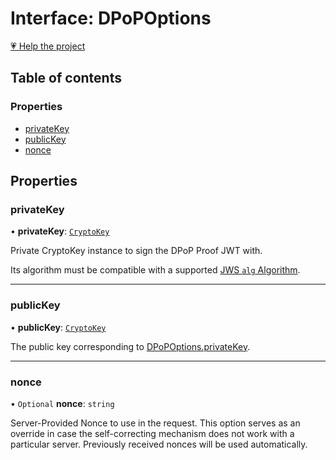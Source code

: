 # Interface: DPoPOptions

[💗 Help the project](https://github.com/sponsors/panva)

## Table of contents

### Properties

- [privateKey](DPoPOptions.md#privatekey)
- [publicKey](DPoPOptions.md#publickey)
- [nonce](DPoPOptions.md#nonce)

## Properties

### privateKey

• **privateKey**: [`CryptoKey`]( https://developer.mozilla.org/en-US/docs/Web/API/CryptoKey )

Private CryptoKey instance to sign the DPoP Proof JWT with.

Its algorithm must be compatible with a supported [JWS `alg` Algorithm](../types/JWSAlgorithm.md).

___

### publicKey

• **publicKey**: [`CryptoKey`]( https://developer.mozilla.org/en-US/docs/Web/API/CryptoKey )

The public key corresponding to [DPoPOptions.privateKey](DPoPOptions.md#privatekey).

___

### nonce

• `Optional` **nonce**: `string`

Server-Provided Nonce to use in the request. This option serves as an override in case the
self-correcting mechanism does not work with a particular server. Previously received nonces
will be used automatically.
